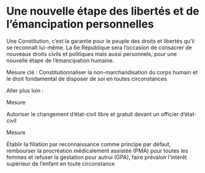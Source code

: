 # Une nouvelle étape des libertés et de l’émancipation personnelles



Une Constitution, c’est la garantie pour le peuple des droits et
libertés qu’il se reconnaît lui-même. La 6e République sera l’occasion
de consacrer de nouveaux droits civils et politiques mais aussi
personnels, pour une nouvelle étape de l’émancipation humaine.


Mesure clé : Constitutionnaliser la non-marchandisation du corps humain
et le droit fondamental de disposer de soi en toutes circonstances

Aller plus loin :


Mesure

Autoriser le changement d’état-civil libre et gratuit devant un officier
d’état-civil



Mesure

Établir la filiation par reconnaissance comme principe par défaut,
rembourser la procréation médicalement assistée (PMA) pour toutes les
femmes et refuser la gestation pour autrui (GPA), faire prévaloir
l’intérêt supérieur de l’enfant en toute circonstance


